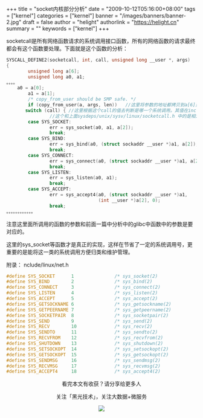 +++
title = "socket内核部分分析"
date = "2009-10-12T05:16:00+08:00"
tags = ["kernel"]
categories = ["kernel"]
banner = "/images/banners/banner-2.jpg"
draft = false
author = "helight"
authorlink = "https://helight.cn"
summary = ""
keywords = ["kernel"]
+++

socketcall是所有网络函数请求的系统调用接口函数，所有的网络函数的请求最终都会有这个函数要处理。下面就是这个函数的分析：
<!--more-->
```c
SYSCALL_DEFINE2(socketcall, int, call, unsigned long __user *, args)
{
        unsigned long a[6];
        unsigned long a0, a1;
。。。。
	a0 = a[0];
        a1 = a[1];
        /* copy_from_user should be SMP safe. */
        if (copy_from_user(a, args, len)) 	//这里将参数的地址都拷贝到a[6]这个数组中。
       switch (call) { //这里根据这个call的值去判断是哪一个系统调用。其值在include/linux/net.h 中定义，见后面的附录
			    //这个和上面sysdeps/unix/sysv/linux/socketcall.h 中的是相对应的！！！！
        case SYS_SOCKET:
                err = sys_socket(a0, a1, a[2]);
                break;
        case SYS_BIND:
                err = sys_bind(a0, (struct sockaddr __user *)a1, a[2]);
                break;
        case SYS_CONNECT:
                err = sys_connect(a0, (struct sockaddr __user *)a1, a[2]);
                break;
        case SYS_LISTEN:
                err = sys_listen(a0, a1);
                break;
        case SYS_ACCEPT:
                err = sys_accept4(a0, (struct sockaddr __user *)a1,
                                  (int __user *)a[2], 0);
                break;
。。。。。。。。。。。。
```
注意这里面所调用的函数的参数和前面一篇中分析中的glibc中函数中的参数是要对应的。

这里的sys_socket等函数才是真正的实现，这样在节省了一定的系统调用号，更重要的是能将这一类的系统调用方便归类和维护管理。

附录：
nclude/linux/net.h 
```c
#define SYS_SOCKET      1               /* sys_socket(2)                */
#define SYS_BIND        2               /* sys_bind(2)                  */
#define SYS_CONNECT     3               /* sys_connect(2)               */
#define SYS_LISTEN      4               /* sys_listen(2)                */
#define SYS_ACCEPT      5               /* sys_accept(2)                */
#define SYS_GETSOCKNAME 6               /* sys_getsockname(2)           */
#define SYS_GETPEERNAME 7               /* sys_getpeername(2)           */
#define SYS_SOCKETPAIR  8               /* sys_socketpair(2)            */
#define SYS_SEND        9               /* sys_send(2)                  */
#define SYS_RECV        10              /* sys_recv(2)                  */
#define SYS_SENDTO      11              /* sys_sendto(2)                */
#define SYS_RECVFROM    12              /* sys_recvfrom(2)              */
#define SYS_SHUTDOWN    13              /* sys_shutdown(2)              */
#define SYS_SETSOCKOPT  14              /* sys_setsockopt(2)            */
#define SYS_GETSOCKOPT  15              /* sys_getsockopt(2)            */
#define SYS_SENDMSG     16              /* sys_sendmsg(2)               */
#define SYS_RECVMSG     17              /* sys_recvmsg(2)               */
#define SYS_ACCEPT4     18              /* sys_accept4(2)               */
```

<center>
看完本文有收获？请分享给更多人<br>

关注「黑光技术」，关注大数据+微服务<br>

![](/images/qrcode_helight_tech.jpg)
</center>
